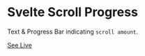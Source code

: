 # Svelte Scroll Progress

Text & Progress Bar indicating `scroll amount`.

[See Live](https://berkinakkaya.github.io/svelte-scroll-progress)

